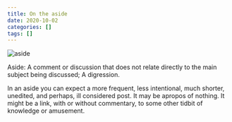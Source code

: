 ```yaml
---
title: On the aside
date: 2020-10-02
categories: []
tags: []
---
```


![aside](/images/aside.png)

Aside: A comment or discussion that does not relate directly to the main subject being discussed; A digression.

In an aside you can expect a more frequent, less intentional, much shorter, unedited, and perhaps, ill considered post. It may be apropos of nothing. It might be a link, with or without commentary, to some other tidbit of knowledge or amusement.
